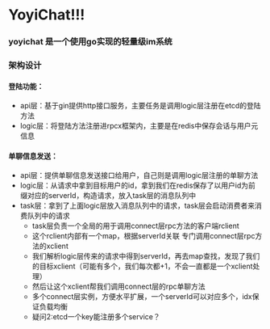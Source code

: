 # YoyiChat!!! 

### yoyichat 是一个使用go实现的轻量级im系统

### 架构设计
#### 登陆功能：
+ api层：基于gin提供http接口服务，主要任务是调用logic层注册在etcd的登陆方法
+ logic层：将登陆方法注册进rpcx框架内，主要是在redis中保存会话与用户元信息

#### 单聊信息发送：
+ api层：提供单聊信息发送接口给用户，自己则是调用logic层注册的单聊方法
+ logic层：从请求中拿到目标用户的id，拿到我们在redis保存了以用户id为前缀对应的serverId，构造请求，放入task层的消息队列中
+ task层：拿到了上面logic层放入消息队列中的请求，task层会启动消费者来消费队列中的请求
  + task层负责一个全局的用于调用connect层rpc方法的客户端rclient
  + 这个rclient内部有一个map，根据serverId关联 专门调用connect层rpc方法的xclient
  + 我们解析logic层传来的请求中得到serverId，再去map查找，发现了我们的目标xclient（可能有多个，我们每次都+1，不会一直都是一个xclient处理）
  + 然后让这个xclient帮我们调用connect层的rpc单聊方法
  + 多个connect层实例，方便水平扩展，一个serverId可以对应多个，idx保证负载均衡
  + 疑问2:etcd一个key能注册多个service？